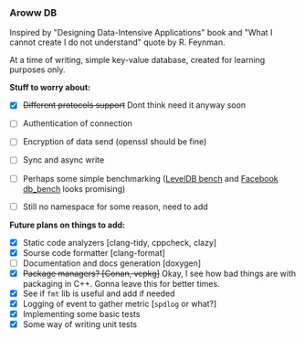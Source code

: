 ### Aroww DB

Inspired by "Designing Data-Intensive Applications" book and
"What I cannot create I do not understand" quote by R. Feynman.

At a time of writing, simple key-value database, 
created for learning purposes only.



**Stuff to worry about:**
- [x] ~~Different protocols support~~ Dont think need it anyway soon
- [ ] Authentication of connection
- [ ] Encryption of data send (openssl should be fine)
- [ ] Sync and async write
- [ ] Perhaps some simple benchmarking
  ([LevelDB bench](http://www.lmdb.tech/bench/microbench/benchmark.html)
  and [Facebook db_bench](https://github.com/facebook/rocksdb/wiki/Benchmarking-tools)
  looks promising)
- [ ] Still no namespace for some reason, need to add


**Future plans on things to add:**
- [x] Static code analyzers [clang-tidy, cppcheck, clazy]
- [x] Sourse code formatter [clang-format]
- [ ] Documentation and docs generation [doxygen]
- [x] ~~Package managers? [Conan, vcpkg]~~ Okay, I see how bad things are with packaging in C++. 
  Gonna leave this for better times.
- [x] See if `fmt` lib is useful and add if needed
- [x] Logging of event to gather metric [`spdlog` or what?] 
- [x] Implementing some basic tests
- [x] Some way of writing unit tests